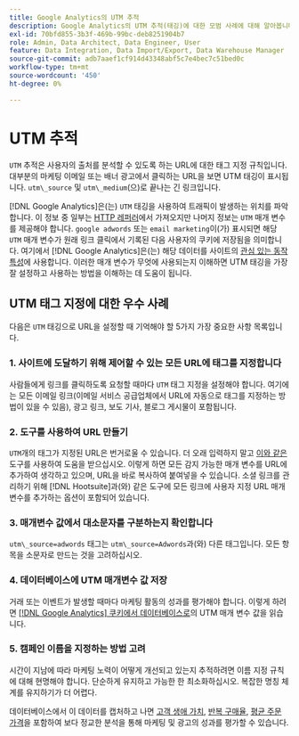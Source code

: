 ```yaml
---
title: Google Analytics의 UTM 추적
description: Google Analytics의 UTM 추적(태깅)에 대한 모범 사례에 대해 알아봅니다.
exl-id: 70bfd855-3b3f-469b-99bc-deb8251904b7
role: Admin, Data Architect, Data Engineer, User
feature: Data Integration, Data Import/Export, Data Warehouse Manager
source-git-commit: adb7aaef1cf914d43348abf5c7e4bec7c51bed0c
workflow-type: tm+mt
source-wordcount: '450'
ht-degree: 0%

---
```


# UTM 추적

`UTM` 추적은 사용자의 출처를 분석할 수 있도록 하는 URL에 대한 태그 지정 규칙입니다. 대부분의 마케팅 이메일 또는 배너 광고에서 클릭하는 URL을 보면 UTM 태깅이 표시됩니다. `utm\_source` 및 `utm\_medium`(으)로 끝나는 긴 링크입니다.

[!DNL Google Analytics]은(는) `UTM` 태깅을 사용하여 트래픽이 발생하는 위치를 파악합니다. 이 정보 중 일부는 [HTTP 레퍼러](https://en.wikipedia.org/wiki/HTTP_referer)에서 가져오지만 나머지 정보는 `UTM` 매개 변수를 제공해야 합니다. `google adwords` 또는 `email marketing`이(가) 표시되면 해당 `UTM` 매개 변수가 원래 링크 클릭에서 기록된 다음 사용자의 쿠키에 저장됨을 의미합니다. 여기에서 [!DNL Google Analytics]은(는) 해당 데이터를 사이트의 [관심 있는 동작 특성](../data-analyst/analysis/google-track-user-acq.md)에 사용합니다. 이러한 매개 변수가 무엇에 사용되는지 이해하면 UTM 태깅을 가장 잘 설정하고 사용하는 방법을 이해하는 데 도움이 됩니다.

## UTM 태그 지정에 대한 우수 사례

다음은 `UTM` 태깅으로 URL을 설정할 때 기억해야 할 5가지 가장 중요한 사항 목록입니다.

### 1. 사이트에 도달하기 위해 제어할 수 있는 모든 URL에 태그를 지정합니다

사람들에게 링크를 클릭하도록 요청할 때마다 `UTM` 태그 지정을 설정해야 합니다. 여기에는 모든 이메일 링크(이메일 서비스 공급업체에서 URL에 자동으로 태그를 지정하는 방법이 있을 수 있음), 광고 링크, 보도 기사, 블로그 게시물이 포함됩니다.

### 2. 도구를 사용하여 URL 만들기

`UTM`개의 태그가 지정된 URL은 번거로울 수 있습니다. 더 오래 입력하지 말고 [이와 같은 ](https://support.google.com/analytics/answer/1033867?hl=en) 도구를 사용하여 도움을 받으십시오. 이렇게 하면 모든 감지 가능한 매개 변수를 URL에 추가하여 생각하고 있으며, URL을 바로 복사하여 붙여넣을 수 있습니다. 소셜 링크를 관리하기 위해 [!DNL Hootsuite]과(와) 같은 도구에 모든 링크에 사용자 지정 URL 매개 변수를 추가하는 옵션이 포함되어 있습니다.

### 3. 매개변수 값에서 대소문자를 구분하는지 확인합니다

`utm\_source=adwords` 태그는 `utm\_source=Adwords`과(와) 다른 태그입니다. 모든 항목을 소문자로 만드는 것을 고려하십시오.

### 4. 데이터베이스에 UTM 매개변수 값 저장

거래 또는 이벤트가 발생할 때마다 마케팅 활동의 성과를 평가해야 합니다. 이렇게 하려면 [[!DNL Google Analytics] 쿠키에서 데이터베이스로](../data-analyst/analysis/google-track-user-acq.md)의 UTM 매개 변수 값을 읽습니다.

### 5. 캠페인 이름을 지정하는 방법 고려

시간이 지남에 따라 마케팅 노력이 어떻게 개선되고 있는지 추적하려면 이름 지정 규칙에 대해 현명해야 합니다. 단순하게 유지하고 가능한 한 최소화하십시오. 복잡한 명칭 체계를 유지하기가 더 어렵다.

데이터베이스에서 이 데이터를 캡처하고 나면 [고객 생애 가치](../data-analyst/analysis/ess-expected-ltv.md), [반복 구매율](../data-analyst/analysis/repurchase-behavior.md), [평균 주문 가격](../data-analyst/analysis/basic-analytics.md)을 포함하여 보다 정교한 분석을 통해 마케팅 및 광고의 성과를 평가할 수 있습니다.

